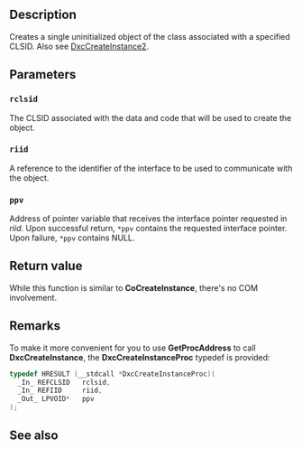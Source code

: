 ## Description

Creates a single uninitialized object of the class associated with a specified CLSID. Also see [DxcCreateInstance2](https://learn.microsoft.com/windows/win32/api/dxcapi/nf-dxcapi-dxccreateinstance2).

## Parameters

### `rclsid`

The CLSID associated with the data and code that will be used to create the object.

### `riid`

A reference to the identifier of the interface to be used to communicate with the object.

### `ppv`

Address of pointer variable that receives the interface pointer requested in *riid*. Upon successful return, `*ppv` contains the requested interface pointer. Upon failure, `*ppv` contains NULL.

## Return value

While this function is similar to **CoCreateInstance**, there's no COM involvement.

## Remarks

To make it more convenient for you to use **GetProcAddress** to call **DxcCreateInstance**, the **DxcCreateInstanceProc** typedef is provided:

```cpp
typedef HRESULT (__stdcall *DxcCreateInstanceProc)(
  _In_ REFCLSID   rclsid,
  _In_ REFIID     riid,
  _Out_ LPVOID*   ppv
);
```

## See also